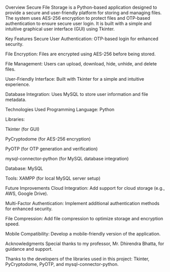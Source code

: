 Overview
Secure File Storage is a Python-based application designed to provide a secure and user-friendly platform for storing and managing files. The system uses AES-256 encryption to protect files and OTP-based authentication to ensure secure user login. It is built with a simple and intuitive graphical user interface (GUI) using Tkinter.

Key Features
Secure User Authentication: OTP-based login for enhanced security.

File Encryption: Files are encrypted using AES-256 before being stored.

File Management: Users can upload, download, hide, unhide, and delete files.

User-Friendly Interface: Built with Tkinter for a simple and intuitive experience.

Database Integration: Uses MySQL to store user information and file metadata.

Technologies Used
Programming Language: Python

Libraries:

Tkinter (for GUI)

PyCryptodome (for AES-256 encryption)

PyOTP (for OTP generation and verification)

mysql-connector-python (for MySQL database integration)

Database: MySQL

Tools: XAMPP (for local MySQL server setup)

Future Improvements
Cloud Integration: Add support for cloud storage (e.g., AWS, Google Drive).

Multi-Factor Authentication: Implement additional authentication methods for enhanced security.

File Compression: Add file compression to optimize storage and encryption speed.

Mobile Compatibility: Develop a mobile-friendly version of the application.

Acknowledgments
Special thanks to my professor, Mr. Dhirendra Bhatta, for guidance and support.

Thanks to the developers of the libraries used in this project: Tkinter, PyCryptodome, PyOTP, and mysql-connector-python.
